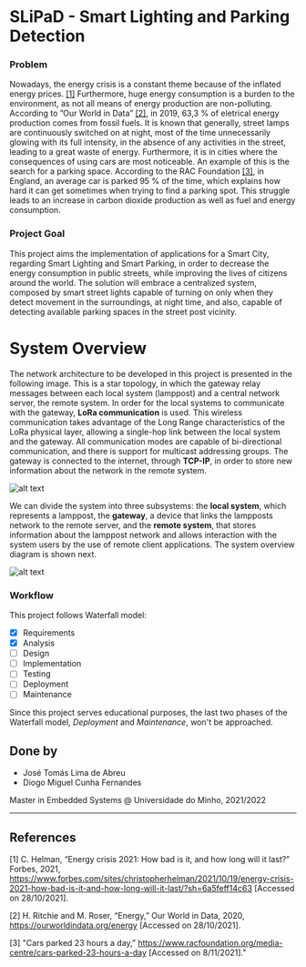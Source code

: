 # SLiPaD - Smart Lighting and Parking Detection
### Problem
Nowadays, the energy crisis is a constant theme because of the inflated energy prices. [[1]](#1) Furthermore, huge energy consumption is a burden to the environment, as not all means of energy production are non-polluting. According to ”Our World in Data” [[2]](#2), in 2019, 63,3 % of eletrical energy production comes from fossil fuels. It is known that generally, street lamps are continuously switched on at night, most of the time unnecessarily glowing with its full intensity, in the absence of any activities in the street, leading to a great waste of energy. Furthermore, it is in cities where the consequences of using cars are most noticeable. An example of this is the search for a parking space. According to the RAC Foundation [[3]](#3), in England, an average car is parked 95 % of the time, which explains how hard it can get sometimes when trying to find a parking spot. This struggle leads to an increase in carbon dioxide production as well as fuel and energy consumption.

### Project Goal
This project aims the implementation of applications for a Smart City, regarding Smart Lighting and Smart Parking, in order to decrease the energy consumption in public streets, while improving the lives of citizens around the world. The solution will embrace a centralized system, composed by smart street lights capable of turning on only when they detect movement in the surroundings, at night time, and also, capable of detecting available parking spaces in the street post vicinity.

# System Overview

The network architecture to be developed in this project is presented in the following image. This is a star topology, in which the gateway relay messages between each local system (lamppost) and a central network server, the remote system. In order for the local systems to communicate with the gateway, **LoRa communication** is used. This wireless communication takes advantage of the Long Range characteristics of the LoRa physical layer, allowing a single-hop link between the local system and the gateway. All communication modes are capable of bi-directional communication, and there is support for multicast addressing groups. The gateway is connected to the internet, through **TCP-IP**, in order to store new information about the network in the remote system.

![alt text](https://github.com/TomasLAbreu/slipad/blob/main/report/images/03system_overview/network_arch.png?raw=true)

We can divide the system into three subsystems: the **local system**, which represents a lamppost, the **gateway**, a device that links the lampposts network to the remote server, and the **remote system**, that stores information about the lamppost network and allows interaction with the system users by the use of remote client applications. The system overview diagram is shown next.

![alt text](https://github.com/TomasLAbreu/slipad/blob/main/report/images/03system_overview/system_overview.png?raw=true)

### Workflow
This project follows Waterfall model:

- [x] Requirements
- [x] Analysis
- [ ] Design
- [ ] Implementation
- [ ] Testing
- [ ] Deployment
- [ ] Maintenance

Since this project serves educational purposes, the last two phases of the Waterfall model, *Deployment* and *Maintenance*, won't be approached.


### <!--Dependencies-->

### <!--Installation-->

### <!--Usage-->


## Done by

- José Tomás Lima de Abreu
- Diogo Miguel Cunha Fernandes

Master in Embedded Systems @ Universidade do Minho, 2021/2022

---

## References

<a id="1">[1]</a>  C. Helman, “Energy crisis 2021: How bad is it, and how long will it last?” Forbes, 2021, https://www.forbes.com/sites/christopherhelman/2021/10/19/energy-crisis-2021-how-bad-is-it-and-how-long-will-it-last/?sh=6a5feff14c63 [Accessed on 28/10/2021].

<a id="2">[2]</a> H. Ritchie and M. Roser, “Energy,” Our World in Data, 2020, https://ourworldindata.org/energy [Accessed on 28/10/2021].

<a id="3">[3]</a>  "Cars parked 23 hours a day,” https://www.racfoundation.org/media-centre/cars-parked-23-hours-a-day [Accessed on 8/11/2021]."
